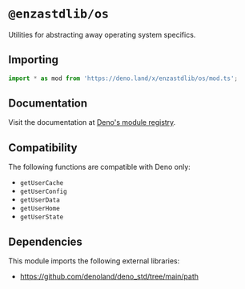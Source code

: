 # `@enzastdlib/os`

Utilities for abstracting away operating system specifics.

## Importing

```typescript
import * as mod from 'https://deno.land/x/enzastdlib/os/mod.ts';
```

## Documentation

Visit the documentation at [Deno's module registry](https://deno.land/x/enzastdlib/os/mod.ts?doc).

## Compatibility

The following functions are compatible with Deno only:

- `getUserCache`
- `getUserConfig`
- `getUserData`
- `getUserHome`
- `getUserState`

## Dependencies

This module imports the following external libraries:

- https://github.com/denoland/deno_std/tree/main/path
